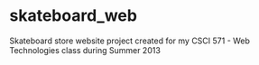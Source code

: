 # skateboard_web
Skateboard store website project created for my CSCI 571 - Web Technologies class during Summer 2013
